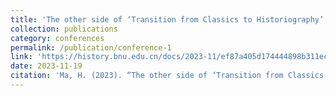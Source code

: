 ```yaml
---
title: 'The other side of ‘Transition from Classics to Historiography’: Kang and Liang''s Discussion on ‘History’ and Its Tension in the Period of Wanmu Caotang 「經史易位」的側面：康、梁萬木草堂時期「史」之論述及其張力'
collection: publications
category: conferences
permalink: /publication/conference-1
link: 'https://history.bnu.edu.cn/docs/2023-11/ef87a405d174444898b311eca8f9393b.pdf'
date: 2023-11-19
citation: 'Ma, H. (2023). “The other side of ‘Transition from Classics to Historiography’: Kang and Liang''s Discussion on ‘History’ and Its Tension in the Period of Wanmu Caotang” [Paper presentation]. The Third Graduate Academic Forum on Historical Theory and Historiography, Beijing.'
---
```

